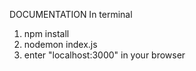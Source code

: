 DOCUMENTATION
In terminal

1. npm install
2. nodemon index.js
3. enter "localhost:3000" in your browser
